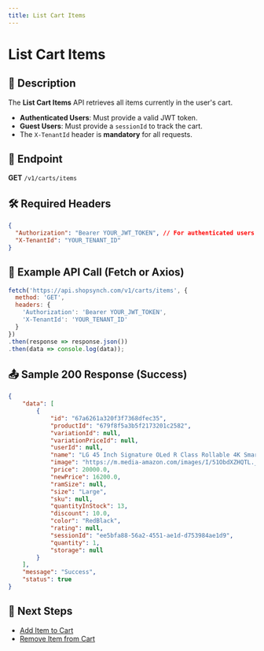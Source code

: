 ```yaml
---
title: List Cart Items
---
```


# List Cart Items

## 📌 Description
The **List Cart Items** API retrieves all items currently in the user's cart.

- **Authenticated Users**: Must provide a valid JWT token.
- **Guest Users**: Must provide a `sessionId` to track the cart.
- The `X-TenantId` header is **mandatory** for all requests.

## 🔗 Endpoint
**GET** `/v1/carts/items`

## 🛠️ Required Headers
```json
{
  "Authorization": "Bearer YOUR_JWT_TOKEN", // For authenticated users
  "X-TenantId": "YOUR_TENANT_ID"
}
```

## 📡 Example API Call (Fetch or Axios)
```javascript
fetch('https://api.shopsynch.com/v1/carts/items', {
  method: 'GET',
  headers: {
    'Authorization': 'Bearer YOUR_JWT_TOKEN',
    'X-TenantId': 'YOUR_TENANT_ID'
  }
})
.then(response => response.json())
.then(data => console.log(data));
```

## 📤 Sample 200 Response (Success)
```json
{
    "data": [
        {
            "id": "67a6261a320f3f7368dfec35",
            "productId": "679f8f5a3b5f2173201c2582",
            "variationId": null,
            "variationPriceId": null,
            "userId": null,
            "name": "LG 45 Inch Signature OLed R Class Rollable 4K Smart Tv",
            "image": "https://m.media-amazon.com/images/I/51ObdXZHQTL._AC_UY1100_.jpg",
            "price": 20000.0,
            "newPrice": 16200.0,
            "ramSize": null,
            "size": "Large",
            "sku": null,
            "quantityInStock": 13,
            "discount": 10.0,
            "color": "RedBlack",
            "rating": null,
            "sessionId": "ee5bfa88-56a2-4551-ae1d-d753984ae1d9",
            "quantity": 1,
            "storage": null
        }
    ],
    "message": "Success",
    "status": true
}
```

## 🔗 Next Steps
- [Add Item to Cart](./add-item-to-cart.md)
- [Remove Item from Cart](./remove-cart-item.md)
